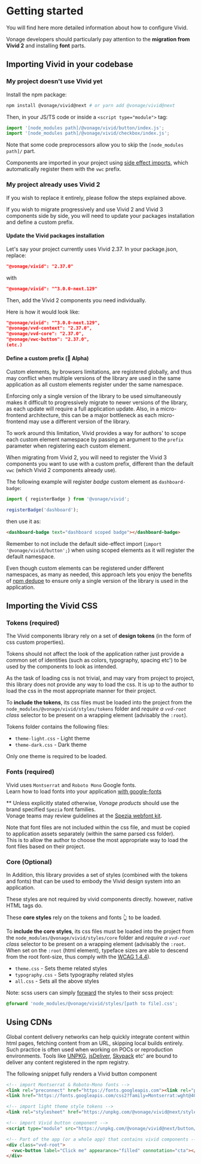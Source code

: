 # Getting started

You will find here more detailed information about how to configure Vivid.

Vonage developers should particularly pay attention to the **migration from Vivid 2** and installing **font** parts.

## Importing Vivid in your codebase

### My project doesn't use Vivid yet

Install the npm package:

 ```bash
npm install @vonage/vivid@next # or yarn add @vonage/vivid@next
```

Then, in your JS/TS code or inside a `<script type="module">` tag:

```js
import '[node_modules path]/@vonage/vivid/button/index.js';
import '[node_modules path]/@vonage/vivid/checkbox/index.js';
```

Note that some code preprocessors allow you to skip the `[node_modules path]/` part.

Components are imported in your project using [side effect imports](https://developer.mozilla.org/en-US/docs/Web/JavaScript/Reference/Statements/import#import_a_module_for_its_side_effects_only), which automatically register them with the `vwc` prefix.


### My project already uses Vivid 2

If you wish to replace it entirely, please follow the steps explained above.

If you wish to migrate progressively and use Vivid 2 and Vivid 3 components side by side, you will need to update your packages installation and define a custom prefix.

#### Update the Vivid packages installation

Let's say your project currently uses Vivid 2.37. In your package.json, replace:

```json
"@vonage/vivid": "2.37.0"
```
with
```json
"@vonage/vivid": "^3.0.0-next.129"
```

Then, add the Vivid 2 components you need individually.

Here is how it would look like:
```json
"@vonage/vivid": "^3.0.0-next.129",
"@vonage/vvd-context": "2.37.0",
"@vonage/vvd-core": "2.37.0",
"@vonage/vwc-button": "2.37.0",
(etc.)
```

#### Define a custom prefix (🧪 Alpha)

Custom elements, by browsers limitations, are registered globally, and thus may conflict when multiple versions of the library are used in the same application as all custom elements register under the same namespace.

Enforcing only a single version of the library to be used simultaneously makes it difficult to progressively migrate to newer versions of the library, as each update will require a full application update.
Also, in a micro-frontend architecture, this can be a major bottleneck as each micro-frontend may use a different version of the library.

To work around this limitation, Vivid provides a way for authors' to scope each custom element namespace by passing an argument to the `prefix` parameter when registering each custom element.

When migrating from Vivid 2, you will need to register the Vivid 3 components you want to use with a custom prefix, different than the default `vwc` (which Vivid 2 components already use).

The following example will register *badge* custom element as `dashboard-badge`:

```js
import { registerBadge } from '@vonage/vivid';

registerBadge('dashboard');
```

then use it as:

```html
<dashboard-badge text="dashboard scoped badge"></dashboard-badge>
```

Remember to not include the default side-effect import (`import '@vonage/vivid/button';`) when using scoped elements as it will register the default namespace.

Even though custom elements can be registered under different namespaces, as many as needed, this approach lets you enjoy the benefits of [npm dedupe](https://docs.npmjs.com/cli/v8/commands/npm-dedupe) to ensure only a single version of the library is used in the application.

## Importing the Vivid CSS

### Tokens (required)

The Vivid components library rely on a set of **design tokens** (in the form of css custom properties).

Tokens should not affect the look of the application rather just provide a common set of identities (such as colors, typography, spacing etc') to be used by the components to look as intended.

As the task of loading css is not trivial, and may vary from project to project, this library does not provide any way to load the css. It is up to the author to load the css in the most appropriate manner for their project.

To **include the tokens**, its css files must be loaded into the project from the `node_modules/@vonage/vivid/styles/tokens` folder and *require a `vvd-root` class* selector to be present on a wrapping element (advisably the `:root`).

Tokens folder contains the following files:

- `theme-light.css` - Light theme
- `theme-dark.css` - Dark theme

Only one theme is required to be loaded.

### Fonts (required)

Vivid uses `Montserrat` and `Roboto Mono` Google fonts.  
Learn how to load fonts into your application [with google-fonts](https://fonts.google.com/knowledge/using_type/using_web_fonts_from_a_font_delivery_service#loading-web-fonts)

** Unless explicitly stated otherwise, *Vonage products* should use the brand specified `Spezia` font families.  
Vonage teams may review guidelines at the [Spezia webfont kit](https://github.com/Vonage/spezia-webfont-kit).

Note that font files are not included within the css file, and must be copied to application assets separately (within the same parsed css folder).  
This is to allow the author to choose the most appropriate way to load the font files based on their project.

### Core (Optional)

In Addition, this library provides a set of styles (combined with the tokens and fonts) that can be used to embody the Vivid design system into an application.

These styles are not required by vivid components directly. however, native HTML tags do.

These **core styles** rely on the tokens and fonts 👆 to be loaded.

To **include the core styles**, its css files must be loaded into the project from the `node_modules/@vonage/vivid/styles/core` folder and *require a `vvd-root` class* selector to be present on a wrapping element (advisably the `:root`. When set on the `:root` (html element), typeface sizes are able to descend from the root font-size, thus comply with the [WCAG 1.4.4](https://www.w3.org/WAI/WCAG21/Understanding/resize-text)).

- `theme.css` - Sets theme related styles
- `typography.css` - Sets typography related styles
- `all.css` - Sets all the above styles

Note: scss users can simply [forward](https://sass-lang.com/documentation/at-rules/forward) the styles to their scss project:

```css
@forward 'node_modules/@vonage/vivid/styles/[path to file].css';
```
## Using CDNs

Global content delivery networks can help quickly integrate content within html pages, fetching content from an URL, skipping local builds entirely.
Such practice is often used when working on POCs or reproduction environments.
Tools like [UNPKG](https://unpkg.com), [jsDeliver](https://www.jsdelivr.com), [Skypack](https://www.skypack.dev) etc' are bound to deliver any content registered in the npm registry.

The following snippet fully renders a Vivid button component

```html
<!-- import Montserrat & Roboto-Mono fonts -->
<link rel="preconnect" href="https://fonts.googleapis.com"><link rel="preconnect" href="https://fonts.gstatic.com" crossorigin>
<link href="https://fonts.googleapis.com/css2?family=Montserrat:wght@400;500;600&family=Roboto+Mono:wght@400;500&display=swap" rel="stylesheet">

<!-- import light theme style tokens -->
<link rel="stylesheet" href="https://unpkg.com/@vonage/vivid@next/styles/tokens/theme-light.css">

<!-- import Vivid button component -->
<script type="module" src="https://unpkg.com/@vonage/vivid@next/button/index.js"></script>

<!-- Part of the app (or a whole app) that contains vivid components -->
<div class="vvd-root">
  <vwc-button label="Click me" appearance="filled" connotation="cta"></vwc-button>
</div>
```
